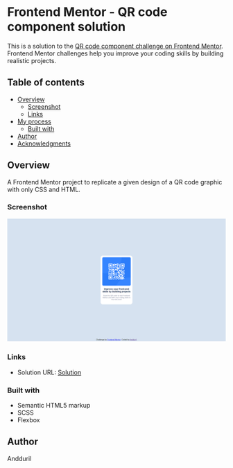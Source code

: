 # Frontend Mentor - QR code component solution

This is a solution to the [QR code component challenge on Frontend Mentor](https://www.frontendmentor.io/challenges/qr-code-component-iux_sIO_H). Frontend Mentor challenges help you improve your coding skills by building realistic projects. 

## Table of contents

- [Overview](#overview)
  - [Screenshot](#screenshot)
  - [Links](#links)
- [My process](#my-process)
  - [Built with](#built-with)
- [Author](#author)
- [Acknowledgments](#acknowledgments)

## Overview
A Frontend Mentor project to replicate a given design of a QR code graphic with only CSS and HTML.
### Screenshot

![](./images/Capture.PNG)

### Links

- Solution URL: [Solution](https://github.com/Andduril/FrontendMentor-QR-Code)

### Built with

- Semantic HTML5 markup
- SCSS
- Flexbox

## Author

Andduril
